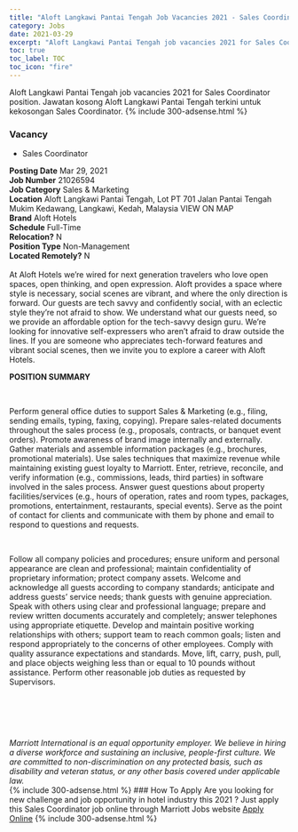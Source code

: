 ```yaml
---
title: "Aloft Langkawi Pantai Tengah Job Vacancies 2021 - Sales Coordinator" 
category: Jobs 
date: 2021-03-29 
excerpt: "Aloft Langkawi Pantai Tengah job vacancies 2021 for Sales Coordinator position. Jawatan kosong Aloft Langkawi Pantai Tengah terkini untuk kekosongan Sales Coordinator." 
toc: true 
toc_label: TOC 
toc_icon: "fire" 
--- 
```


Aloft Langkawi Pantai Tengah job vacancies 2021 for Sales Coordinator position. Jawatan kosong Aloft Langkawi Pantai Tengah terkini untuk kekosongan Sales Coordinator. 
{% include 300-adsense.html %} 
### Vacancy 
- Sales Coordinator 
<div><div><b>Posting Date</b> Mar 29, 2021<br><b>Job Number</b> 21026594<br><b>Job Category</b> Sales &amp; Marketing<br><b>Location</b> Aloft Langkawi Pantai Tengah, Lot PT 701 Jalan Pantai Tengah Mukim Kedawang, Langkawi, Kedah, Malaysia VIEW ON MAP<br><b>Brand</b> Aloft Hotels<br><b>Schedule</b> Full-Time<br><b>Relocation?</b> N<br><b>Position Type</b> Non-Management<br><b>Located Remotely?</b> N<br><br>At Aloft Hotels we&#8217;re wired for next generation travelers who love open spaces, open thinking, and open expression. Aloft provides a space where style is necessary, social scenes are vibrant, and where the only direction is forward. Our guests are tech savvy and confidently social, with an eclectic style they&#8217;re not afraid to show. We understand what our guests need, so we provide an affordable option for the tech-savvy design guru. We&#8217;re looking for innovative self-expressers who aren&#8217;t afraid to draw outside the lines. If you are someone who appreciates tech-forward features and vibrant social scenes, then we invite you to explore a career with Aloft Hotels.<br></div><div> <p><strong>POSITION SUMMARY</strong></p> <p>&#160;</p> <p>Perform general office duties to support Sales &amp; Marketing (e.g., filing, sending emails, typing, faxing, copying). Prepare sales-related documents throughout the sales process (e.g., proposals, contracts, or banquet event orders). Promote awareness of brand image internally and externally. Gather materials and assemble information packages (e.g., brochures, promotional materials). Use sales techniques that maximize revenue while maintaining existing guest loyalty to Marriott. Enter, retrieve, reconcile, and verify information (e.g., commissions, leads, third parties) in software involved in the sales process. Answer guest questions about property facilities/services (e.g., hours of operation, rates and room types, packages, promotions, entertainment, restaurants, special events). Serve as the point of contact for clients and communicate with them by phone and email to respond to questions and requests.</p> <p>&#160;</p> <p>Follow all company policies and procedures; ensure uniform and personal appearance are clean and professional; maintain confidentiality of proprietary information; protect company assets. Welcome and acknowledge all guests according to company standards; anticipate and address guests&#8217; service needs; thank guests with genuine appreciation. Speak with others using clear and professional language; prepare and review written documents accurately and completely; answer telephones using appropriate etiquette. Develop and maintain positive working relationships with others; support team to reach common goals; listen and respond appropriately to the concerns of other employees. Comply with quality assurance expectations and standards. Move, lift, carry, push, pull, and place objects weighing less than or equal to 10 pounds without assistance. Perform other reasonable job duties as requested by Supervisors.</p> <p>&#160;</p> <p>&#160;</p> </div> <div> &#160;</div> <em>Marriott International is an equal opportunity employer.&#160;We believe in hiring a diverse workforce and sustaining an inclusive, people-first culture.&#160;We are committed to non-discrimination on&#160;any&#160;protected&#160;basis, such as disability and veteran status, or any other basis covered under applicable law.</em><br></div> 
{% include 300-adsense.html %} 
### How To Apply 
Are you looking for new challenge and job opportunity in hotel industry this 2021 ?
Just apply this Sales Coordinator job online through Marriott Jobs website 
<a href="https://jobs.marriott.com/marriott/jobs/21026594?lang=en-us" class="btn btn--info" target="_blank" rel="nofollow noopenner">Apply Online</a> 
{% include 300-adsense.html %} 